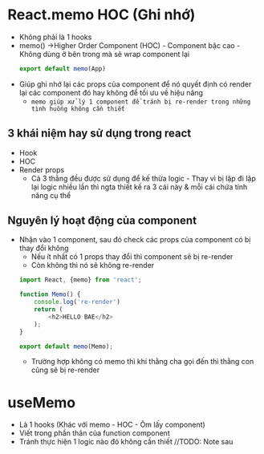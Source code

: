 # React.memo HOC (Ghi nhớ)
- Không phải là 1 hooks
- memo() ->Higher Order Component (HOC) - Component bậc cao - Không dùng ở bên trong mà sẽ wrap component lại
    ```js
    export default memo(App)
    ```
- Giúp ghi nhớ lại các props của component để nó quyết định có render lại các component đó hay không để tối ưu về hiệu năng 
    - `memo giúp xử lý 1 component để tránh bị re-render trong những tình huống không cần thiết`
## 3 khái niệm hay sử dụng trong react 
- Hook
- HOC
- Render props
    - Cả 3 thằng đều được sử dụng để kế thừa logic - Thay vì bị lặp đi lặp lại logic nhiều lần thì ngta thiết kế ra 3 cái này & mỗi cái chứa tính năng cụ thể

## Nguyên lý hoạt động của component
- Nhận vào 1 component, sau đó check các props của component có bị thay đổi không
    - Nếu ít nhất có 1 props thay đổi thì component sẽ bị re-render
    - Còn không thì nó sẽ không re-render 
    ```js
    import React, {memo} from 'react';

    function Memo() {
        console.log('re-render')
        return (
            <h2>HELLO BAE</h2>
        );
    }

    export default memo(Memo);
    ```
    - Trường hợp không có memo thì khi thằng cha gọi đến thì thằng con cũng sẽ bị re-render

# useMemo
- Là 1 hooks (Khác với memo - HOC - Ôm lấy component)
- Viết trong phần thân của function component 
- Tránh thực hiện 1 logic nào đó không cần thiết
//TODO: Note sau